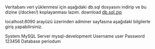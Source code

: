 Veritabanı veri yüklenmesi için aşağıdaki db.sql dosyasını indirip ve bu dizine (/docker/)  koplayanması lazım.
download [db.sql.zip](https://evrimagaci.org/public/periodum/db.sql.zip)

localhost:8090 arayüzü üzerinden adminer sayfasına aşağıdaki bilgilerle giriş yapabilirsiniz.

System      MySQL
Server      mysql-development
Username    user
Password    123456
Database	periodum